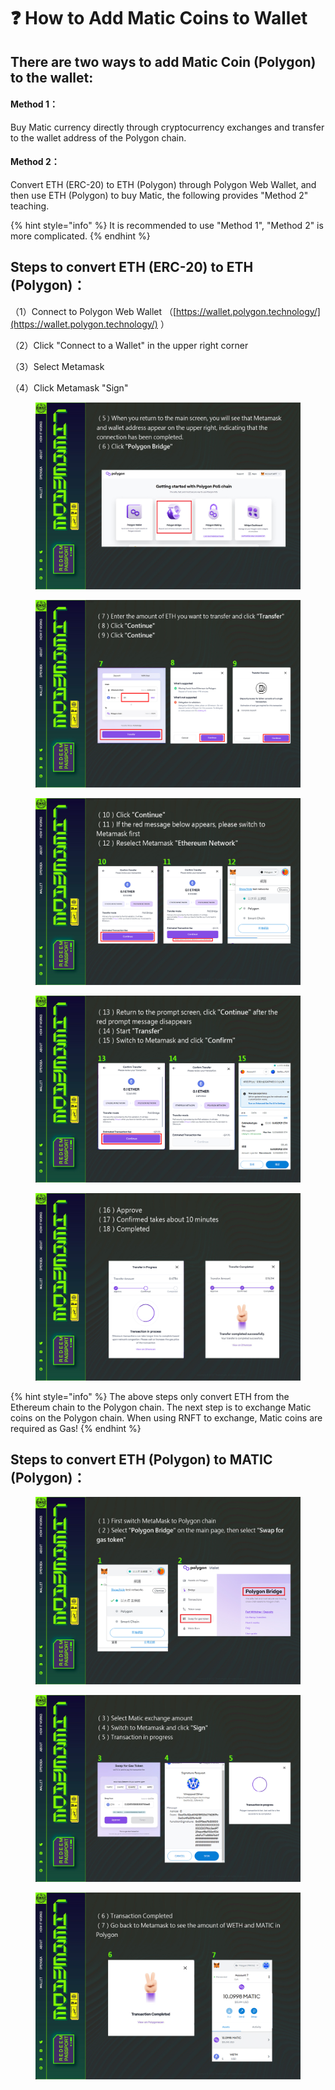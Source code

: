 # ❓ How to Add Matic Coins to Wallet

## There are two ways to add Matic Coin (Polygon) to the wallet:

#### Method 1：

Buy Matic currency directly through cryptocurrency exchanges and transfer to the wallet address of the Polygon chain.

#### Method 2：

Convert ETH (ERC-20) to ETH (Polygon) through Polygon Web Wallet, and then use ETH (Polygon) to buy Matic, the following provides "Method 2" teaching.

{% hint style="info" %}
It is recommended to use "Method 1", "Method 2" is more complicated.
{% endhint %}

## Steps to convert ETH (ERC-20) to ETH (Polygon)：

（1）Connect to Polygon Web Wallet （[https://wallet.polygon.technology/](https://wallet.polygon.technology/) ）&#x20;

（2）Click "Connect to a Wallet" in the upper right corner

（3）Select Metamask&#x20;

（4）Click Metamask "Sign"

<figure><img src=".gitbook/assets/03-en.jpg" alt=""><figcaption></figcaption></figure>

<figure><img src=".gitbook/assets/04-en.jpg" alt=""><figcaption></figcaption></figure>

<figure><img src=".gitbook/assets/05-en.jpg" alt=""><figcaption></figcaption></figure>

<figure><img src=".gitbook/assets/06-en.jpg" alt=""><figcaption></figcaption></figure>

<figure><img src=".gitbook/assets/07-en.jpg" alt=""><figcaption></figcaption></figure>

{% hint style="info" %}
The above steps only convert ETH from the Ethereum chain to the Polygon chain. The next step is to exchange Matic coins on the Polygon chain. When using RNFT to exchange, Matic coins are required as Gas!
{% endhint %}



## Steps to convert ETH (Polygon) to MATIC (Polygon)：

<figure><img src=".gitbook/assets/08-en.jpg" alt=""><figcaption></figcaption></figure>

<figure><img src=".gitbook/assets/09-en.jpg" alt=""><figcaption></figcaption></figure>

<figure><img src=".gitbook/assets/10-en.jpg" alt=""><figcaption></figcaption></figure>
